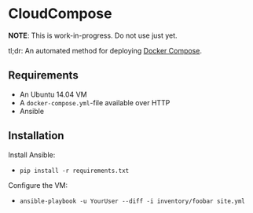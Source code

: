 # CloudCompose

**NOTE**: This is work-in-progress. Do not use just yet.

tl;dr: An automated method for deploying [Docker Compose](https://docs.docker.com/compose/).

## Requirements

 * An Ubuntu 14.04 VM
 * A `docker-compose.yml`-file available over HTTP
 * Ansible

## Installation

Install Ansible:

 * `pip install -r requirements.txt`

Configure the VM:

 * `ansible-playbook -u YourUser --diff -i inventory/foobar site.yml`
